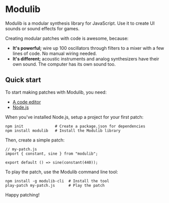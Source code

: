 # Modulib

Modulib is a modular synthesis library for JavaScript. Use it to create UI sounds or sound effects for games.

Creating modular patches with code is awesome, because:

- **It's powerful;** wire up 100 oscillators through filters to a mixer with
  a few lines of code. No manual wiring needed.
- **It's different;** acoustic instruments and analog synthesizers have their
  own sound. The computer has its own sound too.

## Quick start

To start making patches with Modulib, you need:

- [A code editor](https://atom.io/)
- [Node.js](https://nodejs.org/en/)

When you've installed Node.js, setup a project for your first patch:

```
npm init              # Create a package.json for dependencies
npm install modulib   # Install the Modulib library
```

Then, create a simple patch:

```
// my-patch.js
import { constant, sine } from "modulib";

export default () => sine(constant(440));
```

To play the patch, use the Modulib command line tool:

```
npm install -g modulib-cli  # Install the tool
play-patch my-patch.js      # Play the patch
```

Happy patching!
